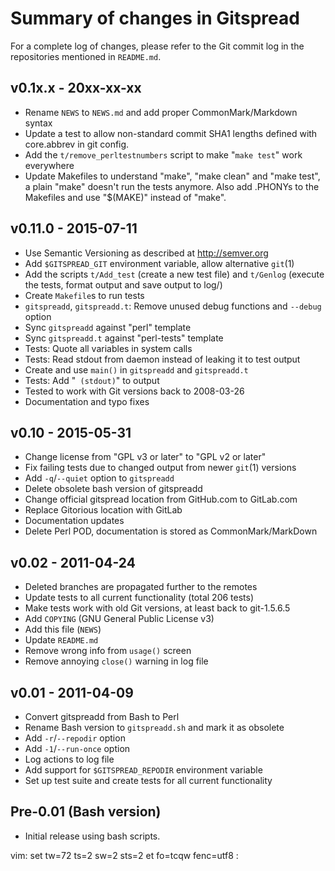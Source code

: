 Summary of changes in Gitspread
===============================

For a complete log of changes, please refer to the Git commit log in the 
repositories mentioned in `README.md`.

v0.1x.x - 20xx-xx-xx
--------------------

- Rename `NEWS` to `NEWS.md` and add proper CommonMark/Markdown syntax
- Update a test to allow non-standard commit SHA1 lengths defined with 
  core.abbrev in git config.
- Add the `t/remove_perltestnumbers` script to make "`make test`" work 
  everywhere
- Update Makefiles to understand "make", "make clean" and "make test", a 
  plain "make" doesn't run the tests anymore. Also add .PHONYs to the 
  Makefiles and use "$(MAKE)" instead of "make".

v0.11.0 - 2015-07-11
--------------------

- Use Semantic Versioning as described at <http://semver.org>
- Add `$GITSPREAD_GIT` environment variable, allow alternative `git`(1)
- Add the scripts `t/Add_test` (create a new test file) and `t/Genlog` 
  (execute the tests, format output and save output to log/)
- Create `Makefile`s to run tests
- `gitspreadd`, `gitspreadd.t`: Remove unused debug functions and 
  `--debug` option
- Sync `gitspreadd` against "perl" template
- Sync `gitspreadd.t` against "perl-tests" template
- Tests: Quote all variables in system calls
- Tests: Read stdout from daemon instead of leaking it to test output
- Create and use `main()` in `gitspreadd` and `gitspreadd.t`
- Tests: Add "` (stdout)`" to output
- Tested to work with Git versions back to 2008-03-26
- Documentation and typo fixes

v0.10 - 2015-05-31
------------------

- Change license from "GPL v3 or later" to "GPL v2 or later"
- Fix failing tests due to changed output from newer `git`(1) versions
- Add `-q`/`--quiet` option to `gitspreadd`
- Delete obsolete bash version of gitspreadd
- Change official gitspread location from GitHub.com to GitLab.com
- Replace Gitorious location with GitLab
- Documentation updates
- Delete Perl POD, documentation is stored as CommonMark/MarkDown

v0.02 - 2011-04-24
------------------

- Deleted branches are propagated further to the remotes
- Update tests to all current functionality (total 206 tests)
- Make tests work with old Git versions, at least back to git-1.5.6.5
- Add `COPYING` (GNU General Public License v3)
- Add this file (`NEWS`)
- Update `README.md`
- Remove wrong info from `usage()` screen
- Remove annoying `close()` warning in log file

v0.01 - 2011-04-09
------------------

- Convert gitspreadd from Bash to Perl
- Rename Bash version to `gitspreadd.sh` and mark it as obsolete
- Add `-r`/`--repodir` option
- Add `-1`/`--run-once` option
- Log actions to log file
- Add support for `$GITSPREAD_REPODIR` environment variable
- Set up test suite and create tests for all current functionality

Pre-0.01 (Bash version)
-----------------------

- Initial release using bash scripts.

vim: set tw=72 ts=2 sw=2 sts=2 et fo=tcqw fenc=utf8 :
